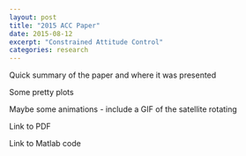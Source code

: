 ```yaml
---
layout: post
title: "2015 ACC Paper"
date: 2015-08-12
excerpt: "Constrained Attitude Control"
categories: research
---
```


Quick summary of the paper and where it was presented

Some pretty plots

Maybe some animations - include a GIF of the satellite rotating

Link to PDF

Link to Matlab code

